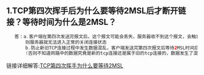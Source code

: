 ## 1.TCP第四次挥手后为什么要等待2MSL后才断开链接？等待时间为什么是2MSL？
```java
   答：a.客户端在第四次发送完报文后，这个报文可能会丢失，服务器收不到这个报文，会触发超时重传机制，客户端会重新传输丢失的报文，若客户端发送完报文直接不等待2msl时间就直接关闭，一旦这个报文丢失，
       则服务器就无法进入正常的关闭连接状态
       b.防止新旧TCP连接过程中发生数据混乱，客户端发送完第四次报文后等待2MSL时间后则可以保证本次连接过程中所有的数据都从网络中消失，从而不会干扰下一次与该服务器的tco连接。
       (否则不知道网路中的数据究竟是新的tcp连接还是属于旧的tcp连接的，数据发生了混乱)
   ```
 链接详细解答:[TCP第四次挥手为什么要等待2MSL](https://www.pianshen.com/article/8831718935/)
